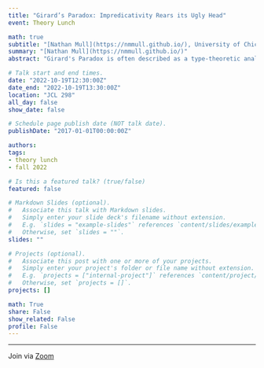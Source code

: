 ```yaml
---
title: "Girard’s Paradox: Impredicativity Rears its Ugly Head"
event: Theory Lunch

math: true
subtitle: "[Nathan Mull](https://nmmull.github.io/), University of Chicago"
summary: "[Nathan Mull](https://nmmull.github.io/)"
abstract: "Girard's Paradox is often described as a type-theoretic analog of Russell's paradox. In essence, it says that if you want to use your type theory as a logic, there can be no type of all types. But wait, didn't type theory come to the rescue in the aftermath of Russell's paradox? Though, come to think of it, if we can't have a set of all sets, why would we think there could be a type of all types? And you're telling me Girard's paradox applies to systems without a type of all types? Also, what's type theory? In this talk, I'll try to address some of these questions."

# Talk start and end times.
date: "2022-10-19T12:30:00Z"
date_end: "2022-10-19T13:30:00Z"
location: "JCL 298"
all_day: false
show_date: false

# Schedule page publish date (NOT talk date).
publishDate: "2017-01-01T00:00:00Z"

authors:
tags:
- theory lunch
- fall 2022

# Is this a featured talk? (true/false)
featured: false

# Markdown Slides (optional).
#   Associate this talk with Markdown slides.
#   Simply enter your slide deck's filename without extension.
#   E.g. `slides = "example-slides"` references `content/slides/example-slides.md`.
#   Otherwise, set `slides = ""`.
slides: ""

# Projects (optional).
#   Associate this post with one or more of your projects.
#   Simply enter your project's folder or file name without extension.
#   E.g. `projects = ["internal-project"]` references `content/project/deep-learning/index.md`.
#   Otherwise, set `projects = []`.
projects: []

math: True
share: False
show_related: False
profile: False
---
```


---

Join via [Zoom](https://uchicago.zoom.us/j/93737897802?pwd=a3daMzd1OTNEKzBCbzZYZmNXR2h1QT09)
